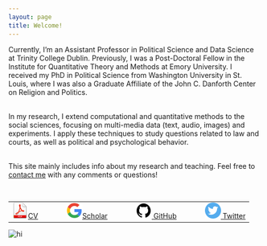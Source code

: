 ```yaml
---
layout: page
title: Welcome!
---
```


<div class="container">
	<div class="row-fluid">
		<div class="span6">
	
Currently, I’m an Assistant Professor in Political Science and Data Science at Trinity College Dublin. Previously, I was a Post-Doctoral Fellow in the Institute for Quantitative Theory and Methods at Emory University. I received my PhD in Political Science from Washington University in St. Louis, where I was also a Graduate Affiliate of the John C. Danforth Center on Religion and Politics. <br/><br/>

In my research, I extend computational and quantitative methods to the social sciences, focusing on multi-media data (text, audio, images) and experiments. I apply these techniques to study questions related to law and courts, as well as political and psychological behavior.<br/><br/>

This site mainly includes info about my research and teaching. Feel free to <a href="https://jeffreyziegler.github.io/pages/about.html">contact me</a> with any comments or questions!<br/><br/>

<table align="left">
  <tr><td><a href="https://www.dropbox.com/s/11wklrhabhnao5v/JeffZiegler_Public_CV.pdf?dl=0" target="_blank"> <img src="pages/icons32/pdf-icon.png" alt="hi" class="inline"/>CV</a></td>
	  <td></td>	  <td></td>  <td></td>
	<td><a href="https://scholar.google.com/citations?user=PE2j3DcAAAAJ&hl=sv)" target="_blank"> <img src="pages/icons32/google-icon.png" alt="hi" class="inline"/>Scholar</a></td>
	  <td></td>	  <td></td>  <td></td>
	<td><a href="https://github.com/jeffreyziegler" target="_blank"> <img src="pages/icons32/github-icon.png" alt="hi" class="inline"/> GitHub</a></td>
	  <td></td>	  <td></td>  <td></td>
	<td><a href="https://twitter.com/jeffreymziegler" target="_blank"> <img src="pages/icons32/twitter-icon.png" alt="hi" class="inline"/> Twitter</a></td></tr>
</table>

</div>

<div class="span4">
		<img src="../assets/pics/homepage.jpeg" alt="hi" class="inline"/>
     		</div>
	</div>
	
<link href="https://assets.calendly.com/assets/external/widget.css" rel="stylesheet">
<script src="https://assets.calendly.com/assets/external/widget.js" type="text/javascript"></script>
<script type="text/javascript">Calendly.initBadgeWidget({ url: 'https://calendly.com/jeffreymziegler/', text: 'Schedule time with me', color: '#00a2ff', textColor: '#ffffff', branding: true });</script>

</div>
